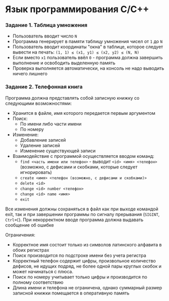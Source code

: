 # Язык программирования С/С++

### Задание 1. Таблица умножения
- Пользователь вводит число ```N```
- Программа генерирует в памяти таблицу умножения чисел от ```1``` до ```N```
- Пользователь вводит координаты "окна" в таблице, которое следует вывести на печать: 
```(1, 1) ≤ (x1, y1) ≤ (x2, y2) ≤ (N, N) ```
- Если вместо ```x1``` пользователь ввёл ```0``` - программа должна завершить выполнение и освободить выделенную память
- Проверка выполняется автоматически, на консоль не надо выводить ничего лишнего


### Задание 2. Телефонная книга

Программа должна представлять собой записную книжку со следующими возможностями:
- Хранится в файле, имя которого передается первым аргументом
- Поиск:
  * По имени либо части имени
  * По номеру
- Изменение:
  * Добавление записей
  * Удаление записей
  * Изменение существующей записи
- Взаимодействие с программой осуществляется вводом команд:
  * ```find <часть имени или телефон>``` - выводит ```<id> <имя> <телефон>``` (возможно, с дефисами и скобками, которые следует игнорировать)
  * ```create <имя> <телефон (возможно, с дефисами и скобками)>```
  * ```delete <id>```
  * ```change <id> number <телефон>```
  * ```change <id> name <имя>```
  * ```exit```

Все изменения должны сохраняться в файл как при выходе командой exit, так и при завершении программы по сигналу прерывания (```SIGINT```, ```Ctrl+C```).
При некорректном вводе программа должна выдавать сообщение об ошибке

Ограничения:
* Корректное имя состоит только из символов латинского алфавита в обоих регистрах
* Поиск производится по подстроке имени без учета регистра
* Корректный телефон содержит цифры, произвольное количество дефисов, не идущих подряд, не более одной пары круглых скобок и может начинаться с плюса.
* Поиск по номеру учитывает только цифры и производится по полному соответствию
* Длина имени и телефона не ограничена, однако суммарный размер записной книжки помещается в оперативную память 

